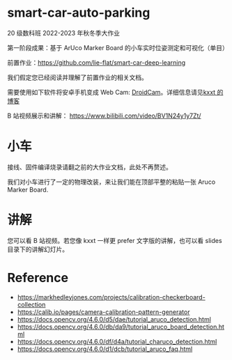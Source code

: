 # smart-car-auto-parking

20 级数科班 2022-2023 年秋冬季大作业

第一阶段成果：基于 ArUco Marker Board 的小车实时位姿测定和可视化（单目）

前置作业：https://github.com/lie-flat/smart-car-deep-learning

我们假定您已经阅读并理解了前置作业的相关文档。

需要使用如下软件将安卓手机变成 Web Cam: [DroidCam](https://www.dev47apps.com/)。详细信息请见[kxxt 的博客](https://www.kxxt.dev/blog/use-android-devices-as-cameras-in-opencv/)

B 站视频展示和讲解： https://www.bilibili.com/video/BV1N24y1y7Zt/

# 小车

接线、固件编译烧录请翻之前的大作业文档，此处不再赘述。

我们对小车进行了一定的物理改装，来让我们能在顶部平整的粘贴一张 Aruco Marker Board.

# 讲解

您可以看 B 站视频。若您像 kxxt 一样更 prefer 文字版的讲解，也可以看 slides 目录下的讲解幻灯片。

# Reference

- https://markhedleyjones.com/projects/calibration-checkerboard-collection
- https://calib.io/pages/camera-calibration-pattern-generator
- https://docs.opencv.org/4.6.0/d5/dae/tutorial_aruco_detection.html
- https://docs.opencv.org/4.6.0/db/da9/tutorial_aruco_board_detection.html
- https://docs.opencv.org/4.6.0/df/d4a/tutorial_charuco_detection.html
- https://docs.opencv.org/4.6.0/d1/dcb/tutorial_aruco_faq.html
